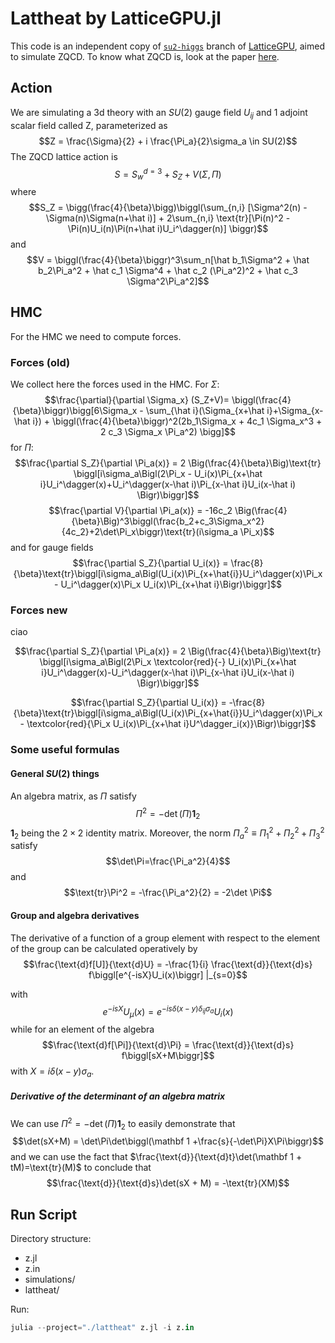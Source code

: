 # Lattheat by LatticeGPU.jl
This code is an independent copy of [`su2-higgs`](https://igit.ific.uv.es/gtelo/latticegpu.jl) branch of [LatticeGPU](https://igit.ific.uv.es/alramos/latticegpu.jl), aimed to simulate ZQCD. To know what ZQCD is, look at the paper [here](https://arxiv.org/abs/0801.1566v2).  
  
## Action
We are simulating a 3d theory with an $SU(2)$ gauge field $U_{ij}$  and 1 adjoint scalar field called Z, parameterized as
$$Z = \frac{\Sigma}{2} + i \frac{\Pi_a}{2}\sigma_a \in SU(2)$$
The ZQCD lattice action is 
$$S = S_{w}^{d=3} + S_Z + V(\Sigma,\Pi)$$
where 
$$S_Z = \bigg(\frac{4}{\beta}\bigg)\biggl(\sum_{n,i} [\Sigma^2(n) - \Sigma(n)\Sigma(n+\hat i)] + 2\sum_{n,i}      \text{tr}[\Pi(n)^2 - \Pi(n)U_i(n)\Pi(n+\hat i)U_i^\dagger(n)]  \biggr)$$
and 
$$V = \biggl(\frac{4}{\beta}\biggr)^3\sum_n[\hat b_1\Sigma^2 + \hat b_2\Pi_a^2 + \hat c_1  \Sigma^4 + \hat c_2 (\Pi_a^2)^2 + \hat c_3  \Sigma^2\Pi_a^2]$$


## HMC
For the HMC we need to compute forces.
### Forces (old)
We collect here the forces used in the HMC. For $\Sigma$:
$$\frac{\partial}{\partial \Sigma_x} (S_Z+V)= \biggl(\frac{4}{\beta}\biggr)\bigg[6\Sigma_x - \sum_{\hat i}(\Sigma_{x+\hat i}+\Sigma_{x-\hat i}) +  \biggl(\frac{4}{\beta}\biggr)^2(2b_1\Sigma_x + 4c_1 \Sigma_x^3 + 2 c_3 \Sigma_x \Pi_a^2) \bigg]$$
for $\Pi$:
$$\frac{\partial S_Z}{\partial \Pi_a(x)} = 2 \Big(\frac{4}{\beta}\Big)\text{tr} \biggl[i\sigma_a\Bigl(2\Pi_x - U_i(x)\Pi_{x+\hat i}U_i^\dagger(x)+U_i^\dagger(x-\hat i)\Pi_{x-\hat i}U_i(x-\hat i) \Bigr)\biggr]$$
$$\frac{\partial V}{\partial \Pi_a(x)} = -16c_2 \Big(\frac{4}{\beta}\Big)^3\biggl(\frac{b_2+c_3\Sigma_x^2}{4c_2}+2\det\Pi_x\biggr)\text{tr}(i\sigma_a \Pi_x)$$
and for gauge fields
$$\frac{\partial S_Z}{\partial U_i(x)} = \frac{8}{\beta}\text{tr}\biggl[i\sigma_a\Bigl(U_i(x)\Pi_{x+\hat{i}}U_i^\dagger(x)\Pi_x - U_i^\dagger(x)\Pi_x U_i(x)\Pi_{x+\hat i}\Bigr)\biggr]$$



### Forces new
ciao

$$\frac{\partial S_Z}{\partial \Pi_a(x)} = 2 \Big(\frac{4}{\beta}\Big)\text{tr} \biggl[i\sigma_a\Bigl(2\Pi_x \textcolor{red}{-} U_i(x)\Pi_{x+\hat i}U_i^\dagger(x)-U_i^\dagger(x-\hat i)\Pi_{x-\hat i}U_i(x-\hat i) \Bigr)\biggr]$$


$$\frac{\partial S_Z}{\partial U_i(x)} = -\frac{8}{\beta}\text{tr}\biggl[i\sigma_a\Bigl(U_i(x)\Pi_{x+\hat{i}}U_i^\dagger(x)\Pi_x - \textcolor{red}{\Pi_x U_i(x)\Pi_{x+\hat i}U^\dagger_i(x)}\Bigr)\biggr]$$







### Some useful formulas
#### General $SU(2)$ things
An algebra matrix, as $\Pi$ satisfy
$$\Pi^2 = -\det(\Pi)\mathbf 1_2$$
$\mathbf 1_2$ being the $2\times 2$ identity matrix. Moreover, the norm $\Pi_a^2\equiv \Pi_1^2+\Pi_2^2+\Pi_3^2$ satisfy
$$\det\Pi=\frac{\Pi_a^2}{4}$$
and
$$\text{tr}\Pi^2 = -\frac{\Pi_a^2}{2} = -2\det \Pi$$


#### Group and algebra derivatives
The derivative of a function of a group element with respect to the element of the group can be calculated operatively by
$$\frac{\text{d}f[U]}{\text{d}U} = -\frac{1}{i} \frac{\text{d}}{\text{d}s} f\biggl[e^{-isX}U_i(x)\biggr] |_{s=0}$$


with 
$$e^{-isX}U_\mu(x) = e^{-is\delta(x-y)\delta_{ij}\sigma_a}U_i(x)$$
while for an element of the algebra 
$$\frac{\text{d}f[\Pi]}{\text{d}\Pi} = \frac{\text{d}}{\text{d}s} f\biggl[sX+M\biggr]$$
with $X=i\delta(x-y)\sigma_a$.

##### Derivative of the determinant of an algebra matrix
We can use $\Pi^2 = -\det(\Pi)\mathbf 1_2$ to easily demonstrate that
$$\det(sX+M) = \det\Pi\det\biggl(\mathbf 1 +\frac{s}{-\det\Pi}X\Pi\biggr)$$
and we can use the fact that $\frac{\text{d}}{\text{d}t}\det(\mathbf 1 + tM)=\text{tr}(M)$ to conclude that
$$\frac{\text{d}}{\text{d}s}\det(sX + M) = -\text{tr}(XM)$$


## Run Script
Directory structure:
- z.jl
- z.in
- simulations/
- lattheat/

Run:
```julia
julia --project="./lattheat" z.jl -i z.in
```
